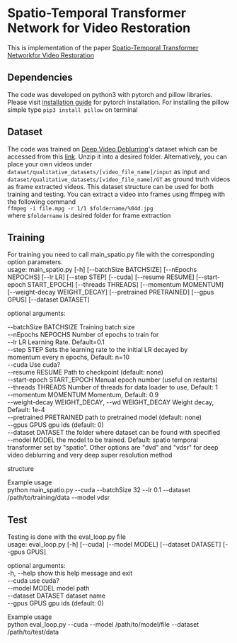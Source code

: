 # Spatio-Temporal Transformer Network for Video Restoration
This is implementation of the paper [Spatio-Temporal Transformer Networkfor Video Restoration](https://www.google.com/url?sa=t&rct=j&q=&esrc=s&source=web&cd=1&cad=rja&uact=8&ved=2ahUKEwiOq8qu-eHiAhXIlIsKHbdGCHwQFjAAegQIAhAC&url=http%3A%2F%2Fopenaccess.thecvf.com%2Fcontent_ECCV_2018%2Fpapers%2FTae_Hyun_Kim_Spatio-temporal_Transformer_Network_ECCV_2018_paper.pdf&usg=AOvVaw0lhDjBkIQbpuxCIE3k9a0Q)
## Dependencies
The code was developed on python3 with pytorch and pillow libraries. Please visit [installation guide](https://pytorch.org/get-started/locally/) for pytorch installation. For installing the pillow simple type `pip3 install pillow` on terminal

## Dataset
The code was trained on [Deep Video Deblurring](https://arxiv.org/pdf/1611.08387)'s
dataset which can be accessed from this [link](http://www.cs.ubc.ca/labs/imager/tr/2017/DeepVideoDeblurring/DeepVideoDeblurring_Dataset.zip). Unzip it into a desired
folder. Alternatively, you can place your own videos under <br/>
`dataset/qualitative_datasets/[video_file_name]/input` as input and <br/>
`dataset/qualitative_datasets/[video_file_name]/GT` as ground truth videos <br/>
as frame extracted videos. This dataset structure can be used for both training and testing. You can extract a video into frames using ffmpeg with
the following command <br/>
`ffmpeg -i file.mpg -r 1/1 $foldername/%04d.jpg` <br/>
where `$foldername` is desired folder for frame extraction

## Training
For training you need to call main_spatio.py file with the corresponding option parameters. <br/>
usage: main_spatio.py [-h] [--batchSize BATCHSIZE] [--nEpochs NEPOCHS]
                      [--lr LR] [--step STEP] [--cuda] [--resume RESUME]
                      [--start-epoch START_EPOCH] [--threads THREADS]
                      [--momentum MOMENTUM] [--weight-decay WEIGHT_DECAY]
                      [--pretrained PRETRAINED] [--gpus GPUS]
                      [--dataset DATASET] <br/>

optional arguments: <br/>

  --batchSize BATCHSIZE Training batch size <br/>
  --nEpochs NEPOCHS     Number of epochs to train for <br/>
  --lr LR               Learning Rate. Default=0.1 <br/>
  --step STEP           Sets the learning rate to the initial LR decayed by <br/>
                        momentum every n epochs, Default: n=10 <br/>
  --cuda                Use cuda? <br/>
  --resume RESUME       Path to checkpoint (default: none) <br/>
  --start-epoch START_EPOCH
                        Manual epoch number (useful on restarts) <br/>
  --threads THREADS     Number of threads for data loader to use, Default: 1 <br/>
  --momentum MOMENTUM   Momentum, Default: 0.9 <br/>
  --weight-decay WEIGHT_DECAY, --wd WEIGHT_DECAY
                        Weight decay, Default: 1e-4 <br/>
  --pretrained PRETRAINED
                        path to pretrained model (default: none) <br/>
  --gpus GPUS           gpu ids (default: 0) <br/>
  --dataset DATASET     the folder where dataset can be found with specified <br/>
  --model MODEL         the model to be trained. Default: spatio temporal
                       transformer set by "spatio". Other options are "dvd" and "vdsr" for deep video deblurring and very deep super resolution method

  structure <br/>


Example usage <br/>
python main_spatio.py --cuda --batchSize 32 --lr 0.1 --dataset /path/to/training/data
--model vdsr

## Test
Testing is done with the eval_loop.py file <br/>
usage: eval_loop.py [-h] [--cuda] [--model MODEL] [--dataset DATASET]
                    [--gpus GPUS] <br/>

optional arguments: <br/>
  -h, --help         show this help message and exit <br/>
  --cuda             use cuda? <br/>
  --model MODEL      model path <br/>
  --dataset DATASET  dataset name <br/>
  --gpus GPUS        gpu ids (default: 0) <br/>

Example usage <br/>
python eval_loop.py --cuda --model /path/to/model/file --dataset /path/to/test/data <br/>
